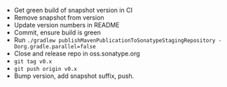 - Get green build of snapshot version in CI
- Remove snapshot from version
- Update version numbers in README
- Commit, ensure build is green
- Run `./gradlew publishMavenPublicationToSonatypeStagingRepository -Dorg.gradle.parallel=false`
- Close and release repo in oss.sonatype.org
- `git tag v0.x`
- `git push origin v0.x`
- Bump version, add snapshot suffix, push.
